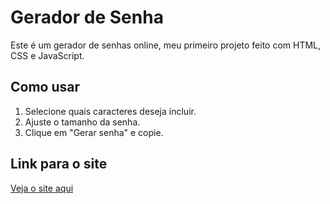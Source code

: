 # Gerador de Senha

Este é um gerador de senhas online, meu primeiro projeto feito com HTML, CSS e JavaScript.

## Como usar

1. Selecione quais caracteres deseja incluir.
2. Ajuste o tamanho da senha.
3. Clique em "Gerar senha" e copie.

## Link para o site
[Veja o site aqui](https://seu-usuario.github.io/gerador-senha/)
